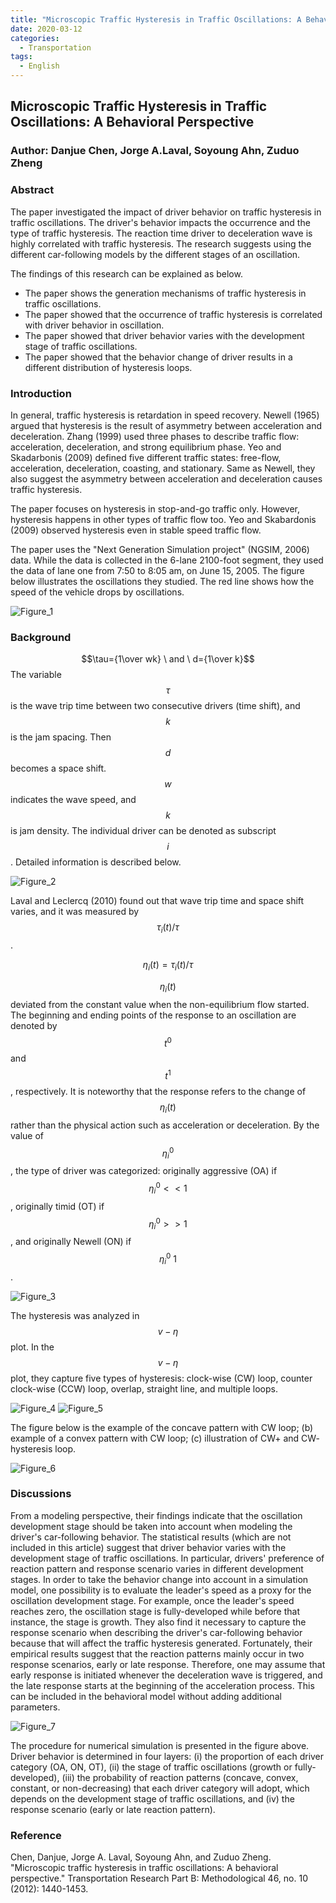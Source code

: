 ```yaml
---
title: "Microscopic Traffic Hysteresis in Traffic Oscillations: A Behavioral Perspective"
date: 2020-03-12
categories: 
  - Transportation
tags:
  - English
---
```

## Microscopic Traffic Hysteresis in Traffic Oscillations: A Behavioral Perspective
### Author: Danjue Chen, Jorge A.Laval, Soyoung Ahn, Zuduo Zheng

### Abstract
The paper investigated the impact of driver behavior on traffic hysteresis in traffic oscillations. The driver's behavior impacts the occurrence and the type of traffic hysteresis. The reaction time driver to deceleration wave is highly correlated with traffic hysteresis. The research suggests using the different car-following models by the different stages of an oscillation.

The findings of this research can be explained as below.

- The paper shows the generation mechanisms of traffic hysteresis in traffic oscillations.
- The paper showed that the occurrence of traffic hysteresis is correlated with driver behavior in oscillation.
- The paper showed that driver behavior varies with the development stage of traffic oscillations.
- The paper showed that the behavior change of driver results in a different distribution of hysteresis loops.

### Introduction
In general, traffic hysteresis is retardation in speed recovery. Newell (1965) argued that hysteresis is the result of asymmetry between acceleration and deceleration. Zhang (1999) used three phases to describe traffic flow: acceleration, deceleration, and strong equilibrium phase. Yeo and Skadarbonis (2009) defined five different traffic states: free-flow, acceleration, deceleration, coasting, and stationary. Same as Newell, they also suggest the asymmetry between acceleration and deceleration causes traffic hysteresis.

The paper focuses on hysteresis in stop-and-go traffic only. However, hysteresis happens in other types of traffic flow too. Yeo and Skabardonis (2009) observed hysteresis even in stable speed traffic flow.

The paper uses the "Next Generation Simulation project" (NGSIM, 2006) data. While the data is collected in the 6-lane 2100-foot segment, they used the data of lane one from 7:50 to 8:05 am, on June 15, 2005. The figure below illustrates the oscillations they studied. The red line shows how the speed of the vehicle drops by oscillations.

![Figure_1](/assets/images/2020-03-12-MTH1.jpg)

### Background
$$\tau={1\over wk} \ and \ d={1\over k}$$
The variable $$\tau$$ is the wave trip time between two consecutive drivers (time shift), and $$k$$ is the jam spacing. Then $$d$$ becomes a space shift. $$w$$ indicates the wave speed, and $$k$$ is jam density. The individual driver can be denoted as subscript $$i$$. Detailed information is described below.

![Figure_2](/assets/images/2020-03-12-MTH2.jpg)

Laval and Leclercq (2010) found out that wave trip time and space shift varies, and it was measured by $${\tau_i(t)}/ {\tau}$$. 

$$\eta_i(t) = \tau_i(t)/\tau$$

$$\eta_i(t)$$ deviated from the constant value when the non-equilibrium flow started. The beginning and ending points of the response to an oscillation are denoted by $$t^0$$ and $$t^1$$, respectively. It is noteworthy that the response refers to the change of $$\eta_i(t)$$ rather than the physical action such as acceleration or deceleration. By the value of $$\eta^0_i$$, the type of driver was categorized: originally aggressive (OA) if $$\eta^0_i << 1$$, originally timid (OT) if $$\eta^0_i >> 1$$, and originally Newell (ON) if $$\eta^0_i ~ 1$$.

![Figure_3](/assets/images/2020-03-12-MTH3.jpg)

The hysteresis was analyzed in $$v-\eta$$ plot. In the $$v-\eta$$ plot, they capture five types of hysteresis: clock-wise (CW) loop, counter clock-wise (CCW) loop, overlap, straight line, and multiple loops.

![Figure_4](/assets/images/2020-03-12-MTH4.jpg)
![Figure_5](/assets/images/2020-03-12-MTH5.jpg)

The figure below is the example of the concave pattern with CW loop; (b) example of a convex pattern with CW loop; (c) illustration of CW+ and CW- hysteresis loop.

![Figure_6](/assets/images/2020-03-12-MTH6.jpg)

### Discussions
From a modeling perspective, their findings indicate that the oscillation development stage should be taken into account
when modeling the driver's car-following behavior. The statistical results (which are not included in this article) suggest that driver behavior varies with the development stage of traffic oscillations. In particular, drivers' preference of reaction pattern and response scenario varies in different development stages.
In order to take the behavior change into account in a simulation model, one possibility is to evaluate the leader's speed as a proxy for the oscillation development stage. For example, once the leader's speed reaches zero, the oscillation stage is fully-developed while before that instance, the stage is growth. They also find it necessary to capture the response scenario when describing the driver's car-following behavior because that will affect the traffic hysteresis generated.
Fortunately, their empirical results suggest that the reaction patterns mainly occur in two response scenarios, early or late response. Therefore, one may assume that early response is initiated whenever the deceleration wave is triggered, and the late response starts at the beginning of the acceleration process. This can be included in the behavioral model without adding additional parameters.

![Figure_7](/assets/images/2020-03-12-MTH7.jpg)

The procedure for numerical simulation is presented in the figure above. Driver behavior is determined in four layers: (i) the proportion of each driver category (OA, ON, OT), (ii) the stage of traffic oscillations (growth or fully-developed), (iii) the probability of reaction patterns (concave, convex, constant, or non-decreasing) that each driver category will adopt, which depends on the development stage of traffic oscillations, and (iv) the response scenario (early or late reaction pattern).

### Reference
Chen, Danjue, Jorge A. Laval, Soyoung Ahn, and Zuduo Zheng. "Microscopic traffic hysteresis in traffic oscillations: A behavioral perspective." Transportation Research Part B: Methodological 46, no. 10 (2012): 1440-1453.

<script type="text/javascript" async
src="https://cdn.mathjax.org/mathjax/latest/MathJax.js?config=TeX-MML-AM_CHTML">
